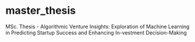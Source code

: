 # master_thesis
MSc. Thesis - Algorithmic Venture Insights: Exploration of Machine Learning in Predicting Startup Success and Enhancing In-vestment Decision-Making
